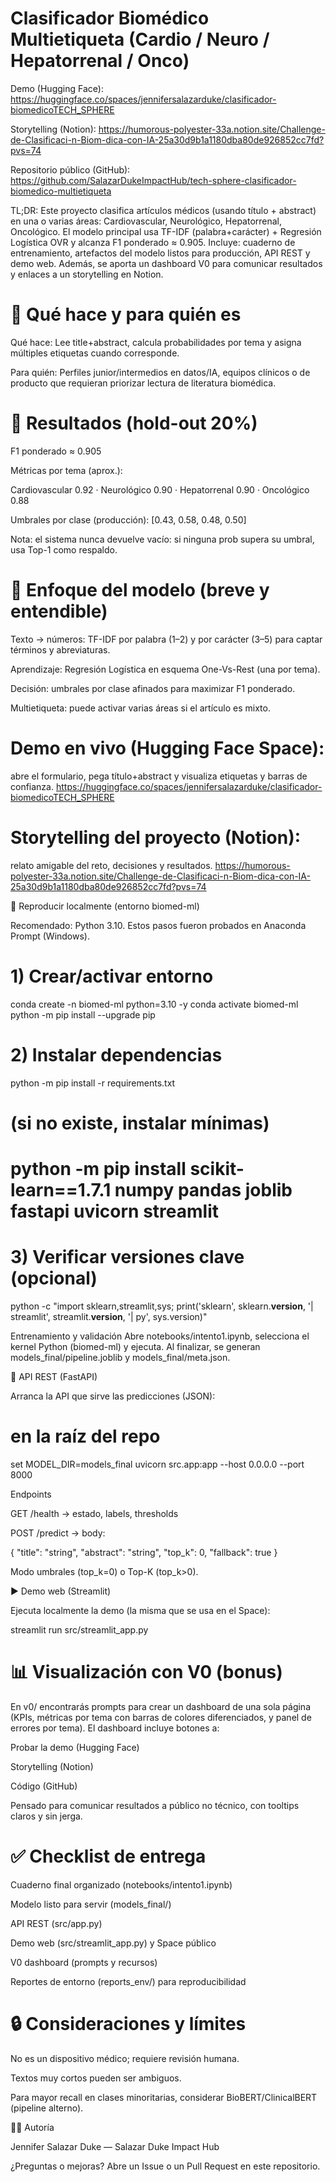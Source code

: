# Clasificador Biomédico Multietiqueta (Cardio / Neuro / Hepatorrenal / Onco)

Demo (Hugging Face): https://huggingface.co/spaces/jennifersalazarduke/clasificador-biomedicoTECH_SPHERE

Storytelling (Notion): https://humorous-polyester-33a.notion.site/Challenge-de-Clasificaci-n-Biom-dica-con-IA-25a30d9b1a1180dba80de926852cc7fd?pvs=74

Repositorio público (GitHub): https://github.com/SalazarDukeImpactHub/tech-sphere-clasificador-biomedico-multietiqueta

TL;DR: Este proyecto clasifica artículos médicos (usando título + abstract) en una o varias áreas: Cardiovascular, Neurológico, Hepatorrenal, Oncológico. El modelo principal usa TF-IDF (palabra+carácter) + Regresión Logística OVR y alcanza F1 ponderado ≈ 0.905. Incluye: cuaderno de entrenamiento, artefactos del modelo listos para producción, API REST y demo web. Además, se aporta un dashboard V0 para comunicar resultados y enlaces a un storytelling en Notion.

# 🌟 Qué hace y para quién es

Qué hace: Lee title+abstract, calcula probabilidades por tema y asigna múltiples etiquetas cuando corresponde.

Para quién: Perfiles junior/intermedios en datos/IA, equipos clínicos o de producto que requieran priorizar lectura de literatura biomédica.

# 🚀 Resultados (hold-out 20%)

F1 ponderado ≈ 0.905

Métricas por tema (aprox.):

Cardiovascular 0.92 · Neurológico 0.90 · Hepatorrenal 0.90 · Oncológico 0.88

Umbrales por clase (producción): [0.43, 0.58, 0.48, 0.50]

Nota: el sistema nunca devuelve vacío: si ninguna prob supera su umbral, usa Top-1 como respaldo.

# 🧠 Enfoque del modelo (breve y entendible)

Texto → números: TF-IDF por palabra (1–2) y por carácter (3–5) para captar términos y abreviaturas.

Aprendizaje: Regresión Logística en esquema One-Vs-Rest (una por tema).

Decisión: umbrales por clase afinados para maximizar F1 ponderado.

Multietiqueta: puede activar varias áreas si el artículo es mixto.


# Demo en vivo (Hugging Face Space):
abre el formulario, pega título+abstract y visualiza etiquetas y barras de confianza.
https://huggingface.co/spaces/jennifersalazarduke/clasificador-biomedicoTECH_SPHERE

# Storytelling del proyecto (Notion): 
relato amigable del reto, decisiones y resultados.
https://humorous-polyester-33a.notion.site/Challenge-de-Clasificaci-n-Biom-dica-con-IA-25a30d9b1a1180dba80de926852cc7fd?pvs=74

🧪 Reproducir localmente (entorno biomed-ml)

Recomendado: Python 3.10. Estos pasos fueron probados en Anaconda Prompt (Windows).

# 1) Crear/activar entorno
conda create -n biomed-ml python=3.10 -y
conda activate biomed-ml
python -m pip install --upgrade pip

# 2) Instalar dependencias
python -m pip install -r requirements.txt
# (si no existe, instalar mínimas)
# python -m pip install scikit-learn==1.7.1 numpy pandas joblib fastapi uvicorn streamlit

# 3) Verificar versiones clave (opcional)
python -c "import sklearn,streamlit,sys; print('sklearn', sklearn.__version__, '| streamlit', streamlit.__version__, '| py', sys.version)"


Entrenamiento y validación
Abre notebooks/intento1.ipynb, selecciona el kernel Python (biomed-ml) y ejecuta.
Al finalizar, se generan models_final/pipeline.joblib y models_final/meta.json.

🔌 API REST (FastAPI)

Arranca la API que sirve las predicciones (JSON):

# en la raíz del repo
set MODEL_DIR=models_final
uvicorn src.app:app --host 0.0.0.0 --port 8000


Endpoints

GET /health → estado, labels, thresholds

POST /predict → body:

{ "title": "string", "abstract": "string", "top_k": 0, "fallback": true }


Modo umbrales (top_k=0) o Top-K (top_k>0).

▶️ Demo web (Streamlit)

Ejecuta localmente la demo (la misma que se usa en el Space):

streamlit run src/streamlit_app.py

# 📊 Visualización con V0 (bonus)

En v0/ encontrarás prompts para crear un dashboard de una sola página (KPIs, métricas por tema con barras de colores diferenciados, y panel de errores por tema).
El dashboard incluye botones a:

Probar la demo (Hugging Face)

Storytelling (Notion)

Código (GitHub)

Pensado para comunicar resultados a público no técnico, con tooltips claros y sin jerga.

# ✅ Checklist de entrega

 Cuaderno final organizado (notebooks/intento1.ipynb)

 Modelo listo para servir (models_final/)

 API REST (src/app.py)

 Demo web (src/streamlit_app.py) y Space público

 V0 dashboard (prompts y recursos)

 Reportes de entorno (reports_env/) para reproducibilidad

# 🔒 Consideraciones y límites

No es un dispositivo médico; requiere revisión humana.

Textos muy cortos pueden ser ambiguos.

Para mayor recall en clases minoritarias, considerar BioBERT/ClinicalBERT (pipeline alterno).

👩‍💻 Autoría

Jennifer Salazar Duke — Salazar Duke Impact Hub

¿Preguntas o mejoras? Abre un Issue o un Pull Request en este repositorio.
